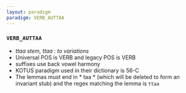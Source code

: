 ```yaml
---
layout: paradigm
paradigm: VERB_AUTTAA
---
```

### ` VERB_AUTTAA `

* _ttaa stem, ttaa : to variations_
* Universal POS is VERB and legacy POS is VERB
* suffixes use back vowel harmony
* KOTUS paradigm used in their dictionary is 56-C
* The lemmas must end in * taa * (which will be deleted to form an invariant stub) and the regex matching the lemma is ` ttaa `
